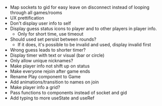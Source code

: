 - Map sockets to gid for easy leave on disconnect instead of looping through all games/rooms
- UX prettification
- Don't display user info to self
- Display guess status icons to player and to other players in player info. 
    - Only for short time, use timeout
- Should used set persist between rounds?
    - If it does, it's possible to be invalid and used, display invalid first
- Wrong guess leads to shorter timer?
- Display timer with text or visual (bar or circle)
- Only allow unique nicknames?
- Make player info not shift up on status
- Make everyone rejoin after game ends
- Rename Play component to Game
- Add animations/transition to names on join
- Make player info a grid?
- Pass functions to components instead of socket and gid
- Add typing to more useState and useRef
